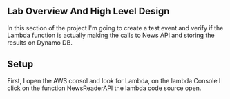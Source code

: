 ## Lab Overview And High Level Design

In this section of the project I'm going to create a test event and verify if the Lambda function is actually making the calls to News API
and storing the results on Dynamo DB.

## Setup

First, I open the AWS consol and look for Lambda, on the lambda Console I click on the function NewsReaderAPI
the lambda code source open.







